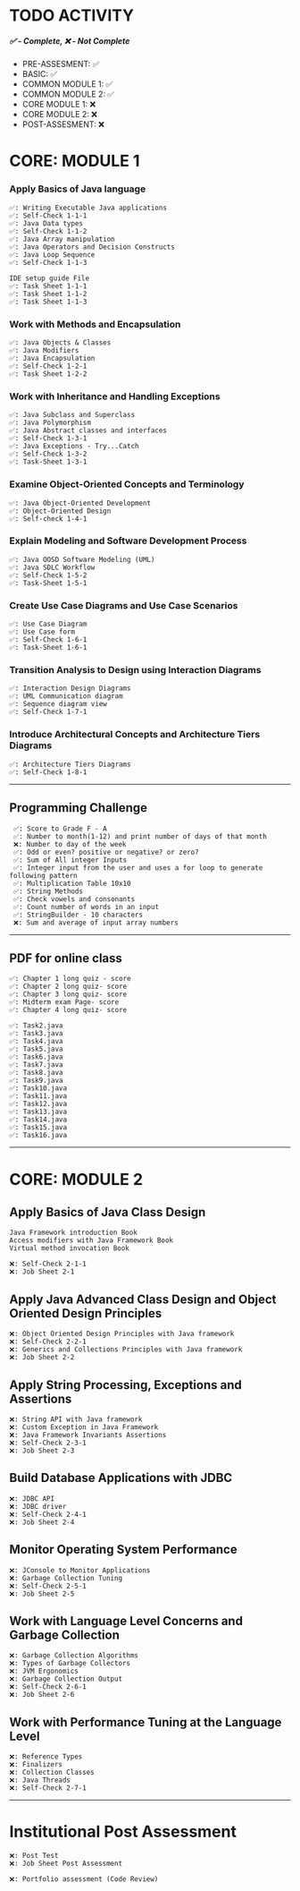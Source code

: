 # TODO ACTIVITY
##### ✅ - Complete, ❌ - Not Complete

- PRE-ASSESMENT:    ✅
- BASIC:            ✅
- COMMON MODULE 1:  ✅
- COMMON MODULE 2:  ✅
- CORE MODULE 1:    ❌
- CORE MODULE 2:    ❌
- POST-ASSESMENT:   ❌

# CORE: MODULE 1 
### Apply Basics of Java language
    ✅: Writing Executable Java applications
    ✅: Self-Check 1-1-1
    ✅: Java Data types
    ✅: Self-Check 1-1-2
    ✅: Java Array manipulation
    ✅: Java Operators and Decision Constructs
    ✅: Java Loop Sequence
    ✅: Self-Check 1-1-3

    IDE setup guide File
    ✅: Task Sheet 1-1-1
    ✅: Task Sheet 1-1-2
    ✅: Task Sheet 1-1-3

### Work with Methods and Encapsulation

    ✅: Java Objects & Classes
    ✅: Java Modifiers
    ✅: Java Encapsulation
    ✅: Self-Check 1-2-1
    ✅: Task Sheet 1-2-2
 

### Work with Inheritance and Handling Exceptions
    ✅: Java Subclass and Superclass
    ✅: Java Polymorphism
    ✅: Java Abstract classes and interfaces
    ✅: Self-Check 1-3-1
    ✅: Java Exceptions - Try...Catch
    ✅: Self-Check 1-3-2
    ✅: Task-Sheet 1-3-1


### Examine Object-Oriented Concepts and Terminology
    ✅: Java Object-Oriented Development
    ✅: Object-Oriented Design
    ✅: Self-check 1-4-1


### Explain Modeling and Software Development Process
    ✅: Java OOSD Software Modeling (UML)
    ✅: Java SDLC Workflow
    ✅: Self-Check 1-5-2
    ✅: Task-Sheet 1-5-1
 

### Create Use Case Diagrams and Use Case Scenarios
    ✅: Use Case Diagram
    ✅: Use Case form
    ✅: Self-Check 1-6-1
    ✅: Task-Sheet 1-6-1
 

### Transition Analysis to Design using Interaction Diagrams
    ✅: Interaction Design Diagrams
    ✅: UML Communication diagram
    ✅: Sequence diagram view
    ✅: Self-Check 1-7-1
 

### Introduce Architectural Concepts and Architecture Tiers Diagrams
    ✅: Architecture Tiers Diagrams
    ✅: Self-Check 1-8-1

---
  
## Programming Challenge

     ✅: Score to Grade F - A
     ✅: Number to month(1-12) and print number of days of that month
     ❌: Number to day of the week
     ✅: Odd or even? positive or negative? or zero?
     ✅: Sum of All integer Inputs
     ✅: Integer input from the user and uses a for loop to generate following pattern
     ✅: Multiplication Table 10x10
     ✅: String Methods
     ✅: Check vowels and consonants
     ✅: Count number of words in an input
     ✅: StringBuilder - 10 characters
     ❌: Sum and average of input array numbers

---

## PDF for online class

    ✅: Chapter 1 long quiz - score 
    ✅: Chapter 2 long quiz- score
    ✅: Chapter 3 long quiz- score 
    ✅: Midterm exam Page- score 
    ✅: Chapter 4 long quiz- score 
    
    ✅: Task2.java
    ✅: Task3.java
    ✅: Task4.java
    ✅: Task5.java
    ✅: Task6.java
    ✅: Task7.java
    ✅: Task8.java
    ✅: Task9.java
    ✅: Task10.java
    ✅: Task11.java
    ✅: Task12.java
    ✅: Task13.java
    ✅: Task14.java
    ✅: Task15.java
    ✅: Task16.java


---
# CORE: MODULE 2
## Apply Basics of Java Class Design

    Java Framework introduction Book
    Access modifiers with Java Framework Book
    Virtual method invocation Book

    ❌: Self-Check 2-1-1
    ❌: Job Sheet 2-1
 
 

## Apply Java Advanced Class Design and Object Oriented Design Principles

    ❌: Object Oriented Design Principles with Java framework
    ❌: Self-Check 2-2-1
    ❌: Generics and Collections Principles with Java framework
    ❌: Job Sheet 2-2


## Apply String Processing, Exceptions and Assertions

    ❌: String API with Java framework
    ❌: Custom Exception in Java Framework
    ❌: Java Framework Invariants Assertions
    ❌: Self-Check 2-3-1
    ❌: Job Sheet 2-3

     
## Build Database Applications with JDBC

    ❌: JDBC API
    ❌: JDBC driver
    ❌: Self-Check 2-4-1
    ❌: Job Sheet 2-4


## Monitor Operating System Performance

    ❌: JConsole to Monitor Applications
    ❌: Garbage Collection Tuning
    ❌: Self-Check 2-5-1
    ❌: Job Sheet 2-5


## Work with Language Level Concerns and Garbage Collection

    ❌: Garbage Collection Algorithms
    ❌: Types of Garbage Collectors
    ❌: JVM Ergonomics
    ❌: Garbage Collection Output
    ❌: Self-Check 2-6-1
    ❌: Job Sheet 2-6
 

## Work with Performance Tuning at the Language Level

    ❌: Reference Types
    ❌: Finalizers
    ❌: Collection Classes
    ❌: Java Threads
    ❌: Self-Check 2-7-1

     
---
 

# Institutional Post Assessment

    ❌: Post Test
    ❌: Job Sheet Post Assessment

    ❌: Portfolio assessment (Code Review)